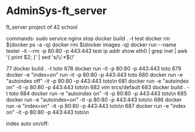 # AdminSys-ft_server
ft_server project of 42 school

commands:
sudo service nginx stop
docker build . -t test 
docker rm $(docker ps -a -q)
docker rmi $(docker images -q)
docker run --name tester -it --rm -p 80:80 -p 443:443 test 
ip addr show eth0 | grep inet | awk '{ print $2; }' | sed 's/\/.*$//'

77  docker build . -t toto
  678  docker run -it -p 80:80 -p 443:443 toto
  679  docker -e "index=on" run -it -p 80:80 -p 443:443 toto
  680  docker run -e "autoindex off" -it -p 80:80 -p 443:443 toto\n
  681  docker run -e "autoindex on" -it -p 80:80 -p 443:443 toto\n
  682  vim srcs/default
  683  docker build . -t toto
  684  docker run -e "autoindex on" -it -p 80:80 -p 443:443 toto\n
  685  docker run -e "autoindex=on" -it -p 80:80 -p 443:443 toto\n
  686  docker run -e "index=on" -it -p 80:80 -p 443:443 toto\n
  687  docker run -e "index on" -it -p 80:80 -p 443:443 toto\n

index auto on/off:
